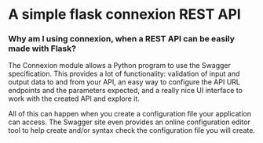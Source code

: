 # A simple flask connexion REST API

### Why am I using connexion, when a REST API can be easily made with Flask?
The Connexion module allows a Python program to use the Swagger specification. This provides a lot of functionality: validation of input and output data to and from your API, an easy way to configure the API URL endpoints and the parameters expected, and a really nice UI interface to work with the created API and explore it.

All of this can happen when you create a configuration file your application can access. The Swagger site even provides an online configuration editor tool to help create and/or syntax check the configuration file you will create.
